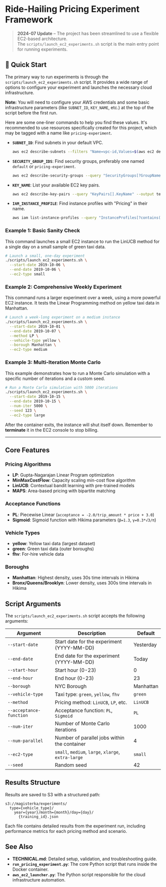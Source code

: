 # Ride-Hailing Pricing Experiment Framework

> **2024-07 Update** – The project has been streamlined to use a flexible EC2-based architecture.  
> The `scripts/launch_ec2_experiments.sh` script is the main entry point for running experiments.

## 🚀 Quick Start

The primary way to run experiments is through the `scripts/launch_ec2_experiments.sh` script. It provides a wide range of options to configure your experiment and launches the necessary cloud infrastructure.

**Note:** You will need to configure your AWS credentials and some basic infrastructure parameters (like `SUBNET_ID`, `KEY_NAME`, etc.) at the top of the script before the first run.

Here are some one-liner commands to help you find these values. It's recommended to use resources specifically created for this project, which may be tagged with a name like `pricing-experiment`.

- **`SUBNET_ID`**: Find subnets in your default VPC.
  ```sh
  aws ec2 describe-subnets --filters "Name=vpc-id,Values=$(aws ec2 describe-vpcs --filters "Name=isDefault,Values=true" --query "Vpcs[0].VpcId" --output text)" --query "Subnets[].SubnetId" --output text
  ```
- **`SECURITY_GROUP_IDS`**: Find security groups, preferably one named `default` or `pricing-experiment`.
  ```sh
  aws ec2 describe-security-groups --query "SecurityGroups[?GroupName=='default' || contains(GroupName, 'pricing')].GroupId" --output text
  ```
- **`KEY_NAME`**: List your available EC2 key pairs.
  ```sh
  aws ec2 describe-key-pairs --query "KeyPairs[].KeyName" --output text
  ```
- **`IAM_INSTANCE_PROFILE`**: Find instance profiles with "Pricing" in their name.
  ```sh
  aws iam list-instance-profiles --query "InstanceProfiles[?contains(InstanceProfileName, 'Pricing')].InstanceProfileName" --output text
  ```

### Example 1: Basic Sanity Check

This command launches a small EC2 instance to run the LinUCB method for a single day on a small sample of green taxi data.

```bash
# Launch a small, one-day experiment
./scripts/launch_ec2_experiments.sh \
  --start-date 2019-10-06 \
  --end-date 2019-10-06 \
  --ec2-type small
```

### Example 2: Comprehensive Weekly Experiment

This command runs a larger experiment over a week, using a more powerful EC2 instance. It tests the Linear Programming method on yellow taxi data in Manhattan.

```bash
# Launch a week-long experiment on a medium instance
./scripts/launch_ec2_experiments.sh \
  --start-date 2019-10-01 \
  --end-date 2019-10-07 \
  --method LP \
  --vehicle-type yellow \
  --borough Manhattan \
  --ec2-type medium
```

### Example 3: Multi-Iteration Monte Carlo

This example demonstrates how to run a Monte Carlo simulation with a specific number of iterations and a custom seed.

```bash
# Run a Monte Carlo simulation with 5000 iterations
./scripts/launch_ec2_experiments.sh \
  --start-date 2019-10-15 \
  --end-date 2019-10-15 \
  --num-iter 5000 \
  --seed 123 \
  --ec2-type large
```

After the container exits, the instance will shut itself down. Remember to **terminate** it in the EC2 console to stop billing.

---

## Core Features

### **Pricing Algorithms**
- **LP**: Gupta-Nagarajan Linear Program optimization
- **MinMaxCostFlow**: Capacity scaling min-cost flow algorithm  
- **LinUCB**: Contextual bandit learning with pre-trained models
- **MAPS**: Area-based pricing with bipartite matching

### **Acceptance Functions**
- **PL**: Piecewise Linear (`acceptance = -2.0/trip_amount * price + 3.0`)
- **Sigmoid**: Sigmoid function with Hikima parameters (`β=1.3`, `γ=0.3*√3/π`)

### **Vehicle Types**
- **yellow**: Yellow taxi data (largest dataset)
- **green**: Green taxi data (outer boroughs)
- **fhv**: For-hire vehicle data

### **Boroughs**
- **Manhattan**: Highest density, uses 30s time intervals in Hikima
- **Bronx/Queens/Brooklyn**: Lower density, uses 300s time intervals in Hikima

## Script Arguments

The `scripts/launch_ec2_experiments.sh` script accepts the following arguments:

| Argument                | Description                                                 | Default      |
|-------------------------|-------------------------------------------------------------|--------------|
| `--start-date`          | Start date for the experiment (YYYY-MM-DD)                  | Yesterday    |
| `--end-date`            | End date for the experiment (YYYY-MM-DD)                    | Today        |
| `--start-hour`          | Start hour (0-23)                                           | 0            |
| `--end-hour`            | End hour (0-23)                                             | 23           |
| `--borough`             | NYC Borough                                                 | Manhattan    |
| `--vehicle-type`        | Taxi type: `green`, `yellow`, `fhv`                           | `green`      |
| `--method`              | Pricing method: `LinUCB`, `LP`, etc.                          | `LinUCB`     |
| `--acceptance-function` | Acceptance function: `PL`, `Sigmoid`                        | `PL`         |
| `--num-iter`            | Number of Monte Carlo iterations                            | 1000         |
| `--num-parallel`        | Number of parallel jobs within the container                | 4            |
| `--ec2-type`            | `small`, `medium`, `large`, `xlarge`, `extra-large`           | `small`      |
| `--seed`                | Random seed                                                 | 42           |

## Results Structure

Results are saved to S3 with a structured path:
```
s3://magisterka/experiments/
  type={vehicle_type}/
    year={year}/month={month}/day={day}/
      {training_id}.json
```

Each file contains detailed results from the experiment run, including performance metrics for each pricing method and scenario.

## See Also

- **TECHNICAL.md**: Detailed setup, validation, and troubleshooting guide.
- **`run_pricing_experiment.py`**: The core Python script that runs inside the Docker container.
- **`aws_ec2_launcher.py`**: The Python script responsible for the cloud infrastructure automation. 